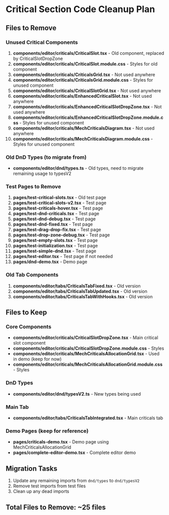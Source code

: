 # Critical Section Code Cleanup Plan

## Files to Remove

### Unused Critical Components
1. **components/editor/criticals/CriticalSlot.tsx** - Old component, replaced by CriticalSlotDropZone
2. **components/editor/criticals/CriticalSlot.module.css** - Styles for old component
3. **components/editor/criticals/CriticalsGrid.tsx** - Not used anywhere
4. **components/editor/criticals/CriticalsGrid.module.css** - Styles for unused component
5. **components/editor/criticals/CriticalSlotGrid.tsx** - Not used anywhere
6. **components/editor/criticals/EnhancedCriticalSlot.tsx** - Not used anywhere
7. **components/editor/criticals/EnhancedCriticalSlotDropZone.tsx** - Not used anywhere
8. **components/editor/criticals/EnhancedCriticalSlotDropZone.module.css** - Styles for unused component
9. **components/editor/criticals/MechCriticalsDiagram.tsx** - Not used anywhere
10. **components/editor/criticals/MechCriticalsDiagram.module.css** - Styles for unused component

### Old DnD Types (to migrate from)
- **components/editor/dnd/types.ts** - Old types, need to migrate remaining usage to typesV2

### Test Pages to Remove
1. **pages/test-critical-slots.tsx** - Old test page
2. **pages/test-critical-slots-v2.tsx** - Test page
3. **pages/test-criticals-hover.tsx** - Test page
4. **pages/test-dnd-criticals.tsx** - Test page
5. **pages/test-dnd-debug.tsx** - Test page
6. **pages/test-dnd-fixed.tsx** - Test page
7. **pages/test-drag-drop-fix.tsx** - Test page
8. **pages/test-drop-zone-debug.tsx** - Test page
9. **pages/test-empty-slots.tsx** - Test page
10. **pages/test-initialization.tsx** - Test page
11. **pages/test-simple-dnd.tsx** - Test page
12. **pages/test-editor.tsx** - Test page if not needed
13. **pages/dnd-demo.tsx** - Demo page

### Old Tab Components
1. **components/editor/tabs/CriticalsTabFixed.tsx** - Old version
2. **components/editor/tabs/CriticalsTabUpdated.tsx** - Old version
3. **components/editor/tabs/CriticalsTabWithHooks.tsx** - Old version

## Files to Keep

### Core Components
- **components/editor/criticals/CriticalSlotDropZone.tsx** - Main critical slot component
- **components/editor/criticals/CriticalSlotDropZone.module.css** - Styles
- **components/editor/criticals/MechCriticalsAllocationGrid.tsx** - Used in demo (keep for now)
- **components/editor/criticals/MechCriticalsAllocationGrid.module.css** - Styles

### DnD Types
- **components/editor/dnd/typesV2.ts** - New types being used

### Main Tab
- **components/editor/tabs/CriticalsTabIntegrated.tsx** - Main criticals tab

### Demo Pages (keep for reference)
- **pages/criticals-demo.tsx** - Demo page using MechCriticalsAllocationGrid
- **pages/complete-editor-demo.tsx** - Complete editor demo

## Migration Tasks
1. Update any remaining imports from `dnd/types` to `dnd/typesV2`
2. Remove test imports from test files
3. Clean up any dead imports

## Total Files to Remove: ~25 files

